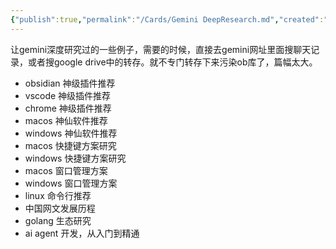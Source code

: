 ```yaml
---
{"publish":true,"permalink":"/Cards/Gemini DeepResearch.md","created":"2025-04-28","modified":"2025-07-11","published":"2025-07-29T23:04:06.340+08:00","cssclasses":""}
---
```



让gemini深度研究过的一些例子，需要的时候，直接去gemini网址里面搜聊天记录，或者搜google drive中的转存。就不专门转存下来污染ob库了，篇幅太大。

- obsidian 神级插件推荐
- vscode 神级插件推荐
- chrome 神级插件推荐
- macos 神仙软件推荐
- windows 神仙软件推荐
- macos 快捷键方案研究
- windows 快捷键方案研究
- macos 窗口管理方案
- windows 窗口管理方案
- linux 命令行推荐
- 中国网文发展历程
- golang 生态研究
- ai agent 开发，从入门到精通
